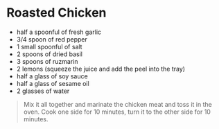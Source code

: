 # Roasted Chicken 

- half a spoonful of fresh garlic
- 3/4 spoon of red pepper
- 1 small spoonful of salt
- 2 spoons of dried basil
- 3 spoons of ruzmarin
- 2 lemons (squeeze the juice and add the peel into the tray)
- half a glass of soy sauce
- half a glass of sesame oil
- 2 glasses of water

>Mix it all together and marinate the chicken meat and toss it in the oven.
Cook one side for 10 minutes, turn it to the other side for 10 minutes.
